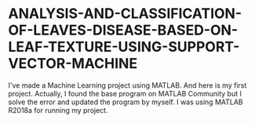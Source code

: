 # ANALYSIS-AND-CLASSIFICATION-OF-LEAVES-DISEASE-BASED-ON-LEAF-TEXTURE-USING-SUPPORT-VECTOR-MACHINE
I've made a Machine Learning project using MATLAB. And here is my first project. Actually, I found the base program on MATLAB Community but I solve the error and updated the program by myself.  I was using MATLAB R2018a for running my project.
